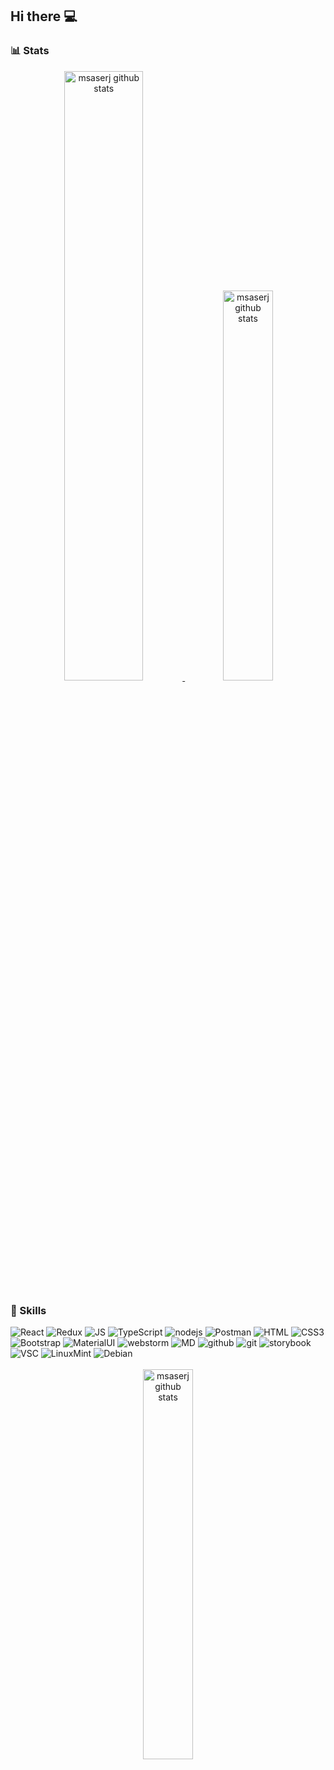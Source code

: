 
## Hi there 💻

### 📊 Stats
<div align="center">
<a href="https://github.com/msaserj?tab=repositories">
<img src="https://github-readme-stats.vercel.app/api?username=msaserj&show_icons=true&count_private=true&hide_border=true&title_color=494&text_color=888&icon_color=494&bg_color=0000"
             title="msaserj github repositories" 
             alt="msaserj github stats"
             width="50%"/>
</a>
<a href="https://github.com/msaserj?tab=repositories">
        <img src="https://github-readme-stats.vercel.app/api/top-langs/?username=msaserj&&layout=compact&hide_border=true&title_color=494&text_color=888&bg_color=0000"
             title="msaserj github repositories"
             alt="msaserj github stats"
             width="40%"/>
    </a>
</div>

### 🥷 Skills

<div align="left">
<img alt="React" src="https://img.shields.io/badge/react-%2320232a.svg?style=for-the-badge&logo=react&logoColor=%2361DAFB">
<img alt="Redux" src="https://img.shields.io/badge/Redux-593D88?style=for-the-badge&logo=redux&logoColor=white">
<img alt="JS" src="https://img.shields.io/badge/JavaScript-F7DF1E?style=for-the-badge&logo=javascript&logoColor=black">
<img alt="TypeScript" src="https://img.shields.io/badge/TypeScript-007ACC?style=for-the-badge&logo=typescript&logoColor=white">
<img alt="nodejs" src="https://img.shields.io/badge/node.js-6DA55F?style=for-the-badge&logo=node.js&logoColor=white"/>
<img alt="Postman" src="https://img.shields.io/badge/Postman-FF6C37?style=for-the-badge&logo=postman&logoColor=white"/>
<img src="https://img.shields.io/badge/HTML5-E34F26?style=for-the-badge&logo=html5&logoColor=white" alt="HTML">
<img alt="CSS3" src="https://img.shields.io/badge/CSS3-1572B6?style=for-the-badge&logo=css3&logoColor=white">
<img alt="Bootstrap" src="https://img.shields.io/badge/Bootstrap-563D7C?style=for-the-badge&logo=bootstrap&logoColor=white">
<img alt="MaterialUI" src="https://img.shields.io/badge/MUI-%230081CB.svg?style=for-the-badge&logo=mui&logoColor=white">
<img alt="webstorm" src="https://img.shields.io/badge/webstorm-143?style=for-the-badge&logo=webstorm&logoColor=white&color=black">
<img alt="MD" src="https://img.shields.io/badge/Markdown-000000?style=for-the-badge&logo=markdown&logoColor=white">
<img alt="github" src="https://img.shields.io/badge/github-%23121011.svg?style=for-the-badge&logo=github&logoColor=white">
<img alt="git" src="https://img.shields.io/badge/git-%23F05033.svg?style=for-the-badge&logo=git&logoColor=white">
<img alt="storybook" src="https://img.shields.io/badge/-Storybook-FF4785?style=for-the-badge&logo=storybook&logoColor=white"/>
<img alt="VSC" src="https://img.shields.io/badge/VS%20Code-0078d7.svg?style=for-the-badge&logo=visual-studio-code&logoColor=white"/>
<img alt="LinuxMint" src="https://img.shields.io/badge/LinuxMint-21a336?style=for-the-badge&logo=LinuxMint&logoColor=white"/>
<img alt="Debian" src="https://img.shields.io/badge/Debian-red?style=for-the-badge&logo=Debian&logoColor=white"/>
</div>


<br/>

<div align="center">
<a href="https://www.codewars.com/users/msaserj">
    <img src="https://www.codewars.com/users/msaserj/badges/small"
             title="msaserj github repositories" 
             alt="msaserj github stats"
             width="40%"/>
</a>
</div>









<!--
**msaserj/msaserj** is a ✨ _special_ ✨ repository because its `README.md` (this file) appears on your GitHub profile.

Here are some ideas to get you started:

- 🔭 I’m currently working on ...
- 🌱 I’m currently learning ...
- 👯 I’m looking to collaborate on ...
- 🤔 I’m looking for help with ...
- 💬 Ask me about ...
- 📫 How to reach me: ...
- 😄 Pronouns: ...
- ⚡ Fun fact: ...
-->
